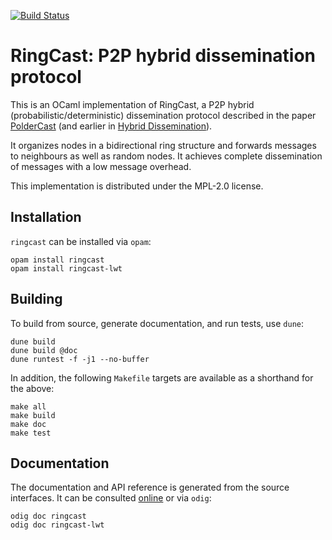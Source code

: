 [![Build Status](https://travis-ci.org/p2pcollab/ocaml-ringcast.svg?branch=master)](https://travis-ci.org/p2pcollab/ocaml-ringcast)

# RingCast: P2P hybrid dissemination protocol

This is an OCaml implementation of RingCast,
a P2P hybrid (probabilistic/deterministic) dissemination protocol
described in the paper [PolderCast](https://hal.inria.fr/hal-01555561)
(and earlier in [Hybrid Dissemination](https://www.distributed-systems.net/my-data/papers/2007.mw.pdf)).

It organizes nodes in a bidirectional ring structure
and forwards messages to neighbours as well as random nodes.
It achieves complete dissemination of messages with a low message overhead.

This implementation is distributed under the MPL-2.0 license.

## Installation

``ringcast`` can be installed via `opam`:

    opam install ringcast
    opam install ringcast-lwt

## Building

To build from source, generate documentation, and run tests, use `dune`:

    dune build
    dune build @doc
    dune runtest -f -j1 --no-buffer

In addition, the following `Makefile` targets are available
 as a shorthand for the above:

    make all
    make build
    make doc
    make test

## Documentation

The documentation and API reference is generated from the source interfaces.
It can be consulted [online][doc] or via `odig`:

    odig doc ringcast
    odig doc ringcast-lwt

[doc]: https://p2pcollab.github.io/doc/ocaml-ringcast/
